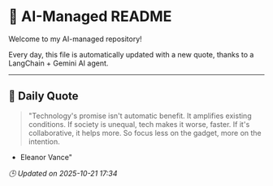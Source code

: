 # 🧠 AI-Managed README

Welcome to my AI-managed repository!

Every day, this file is automatically updated with a new quote, thanks to a LangChain + Gemini AI agent.

---

## 📅 Daily Quote

> "Technology's promise isn't automatic benefit.
It amplifies existing conditions.
If society is unequal, tech makes it worse, faster.
If it's collaborative, it helps more.
So focus less on the gadget, more on the intention.

- Eleanor Vance"

*🕒 Updated on 2025-10-21 17:34*